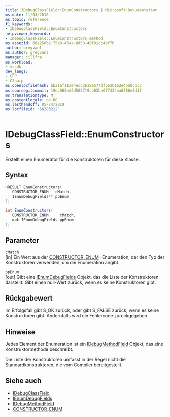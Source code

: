 ```yaml
---
title: IDebugClassField::EnumConstructors | Microsoft-Dokumentation
ms.date: 11/04/2016
ms.topic: reference
f1_keywords:
- IDebugClassField::EnumConstructors
helpviewer_keywords:
- IDebugClassField::EnumConstructors method
ms.assetid: 66a250b2-75a0-45aa-8d58-40f91cc4bf7b
author: gregvanl
ms.author: gregvanl
manager: jillfra
ms.workload:
- vssdk
dev_langs:
- CPP
- CSharp
ms.openlocfilehash: bb31af11ae4ecc2618e577df6e3b1e2e45a0cbc7
ms.sourcegitcommit: 19ec963ed6d585719cb83ba677434ea6580e0d1f
ms.translationtype: MT
ms.contentlocale: de-DE
ms.lasthandoff: 05/24/2019
ms.locfileid: "66203212"
---
```

# <a name="idebugclassfieldenumconstructors"></a>IDebugClassField::EnumConstructors
Erstellt einen Enumerator für die Konstruktoren für diese Klasse.

## <a name="syntax"></a>Syntax

```cpp
HRESULT EnumConstructors( 
   CONSTRUCTOR_ENUM   cMatch,
   IEnumDebugFields** ppEnum
);
```

```csharp
int EnumConstructors(
   CONSTRUCTOR_ENUM     cMatch,
   out IEnumDebugFields ppEnum
);
```

## <a name="parameters"></a>Parameter
`cMatch`\
[in] Ein Wert aus der [CONSTRUCTOR_ENUM](../../../extensibility/debugger/reference/constructor-enum.md) -Enumeration, der den Typ der Konstruktoren verwenden, um die Enumeration angibt.

`ppEnum`\
[out] Gibt eine [IEnumDebugFields](../../../extensibility/debugger/reference/ienumdebugfields.md) Objekt, das die Liste der Konstruktoren darstellt. Gibt einen null-Wert zurück, wenn es keine Konstruktoren gibt.

## <a name="return-value"></a>Rückgabewert
 Im Erfolgsfall gibt S_OK zurück, oder gibt S_FALSE zurück, wenn es keine Konstruktoren gibt. Andernfalls wird ein Fehlercode zurückgegeben.

## <a name="remarks"></a>Hinweise
 Jedes Element der Enumeration ist ein [IDebugMethodField](../../../extensibility/debugger/reference/idebugmethodfield.md) Objekt, das eine Konstruktormethode beschreibt.

 Die Liste der Konstruktoren umfasst in der Regel nicht die Standardkonstruktoren, die vom Compiler bereitgestellt.

## <a name="see-also"></a>Siehe auch
- [IDebugClassField](../../../extensibility/debugger/reference/idebugclassfield.md)
- [IEnumDebugFields](../../../extensibility/debugger/reference/ienumdebugfields.md)
- [IDebugMethodField](../../../extensibility/debugger/reference/idebugmethodfield.md)
- [CONSTRUCTOR_ENUM](../../../extensibility/debugger/reference/constructor-enum.md)